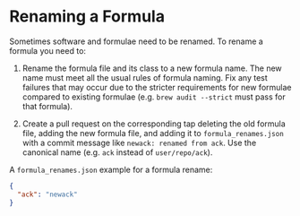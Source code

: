 # Renaming a Formula

Sometimes software and formulae need to be renamed. To rename a formula you need to:

1. Rename the formula file and its class to a new formula name. The new name must meet all the usual rules of formula naming. Fix any test failures that may occur due to the stricter requirements for new formulae compared to existing formulae (e.g. `brew audit --strict` must pass for that formula).

2. Create a pull request on the corresponding tap deleting the old formula file, adding the new formula file, and adding it to `formula_renames.json` with a commit message like `newack: renamed from ack`. Use the canonical name (e.g. `ack` instead of `user/repo/ack`).

A `formula_renames.json` example for a formula rename:

```json
{
  "ack": "newack"
}
```
